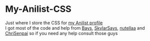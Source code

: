 # My-Anilist-CSS
Just where I store the CSS for <a href ="https://anilist.co/user/willy/">my Anilist profile</a><br>
I got most of the code and help from <a href ="https://anilist.co/user/Bays/">Bays</a>, <a href ="https://anilist.co/user/SkylarSays/">SkylarSays</a>, <a href ="https://anilist.co/user/nutellaa/">nutellaa</a> and <a href ="https://anilist.co/user/ChriSenpai/">ChriSenpai</a> so if you need any help consult those guys
